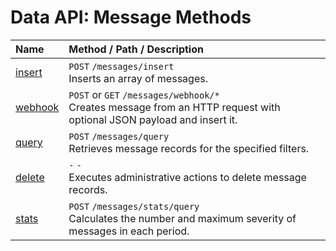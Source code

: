 # Data API: Message Methods

| **Name** | **Method** / **Path** / **Description** |
|:---|:---|
| [insert](./insert.md) | `POST` `/messages/insert` <br>Inserts an array of messages.|
| [webhook](./webhook.md) | `POST` or `GET` `/messages/webhook/*` <br>Creates message from an HTTP request with optional JSON payload and insert it.|
| [query](./query.md) | `POST` `/messages/query` <br>Retrieves message records for the specified filters.|
| [delete](./delete.md) | `-` `-` <br>Executes administrative actions to delete message records. |
| [stats](./stats.md) | `POST` `/messages/stats/query` <br>Calculates the number and maximum severity of messages in each period.|
